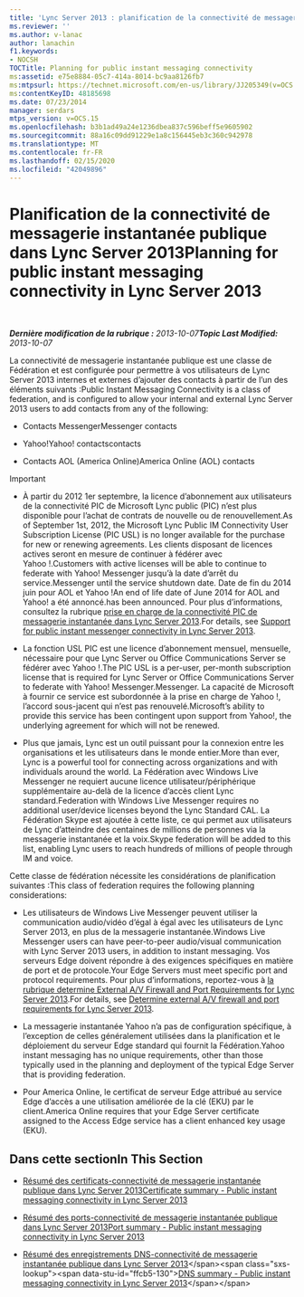 ```yaml
---
title: 'Lync Server 2013 : planification de la connectivité de messagerie instantanée publique'
ms.reviewer: ''
ms.author: v-lanac
author: lanachin
f1.keywords:
- NOCSH
TOCTitle: Planning for public instant messaging connectivity
ms:assetid: e75e8884-05c7-414a-8014-bc9aa8126fb7
ms:mtpsurl: https://technet.microsoft.com/en-us/library/JJ205349(v=OCS.15)
ms:contentKeyID: 48185698
ms.date: 07/23/2014
manager: serdars
mtps_version: v=OCS.15
ms.openlocfilehash: b3b1ad49a24e1236dbea837c596beff5e9605902
ms.sourcegitcommit: 88a16c09dd91229e1a8c156445eb3c360c942978
ms.translationtype: MT
ms.contentlocale: fr-FR
ms.lasthandoff: 02/15/2020
ms.locfileid: "42049896"
---
```

<div data-xmlns="http://www.w3.org/1999/xhtml">

<div class="topic" data-xmlns="http://www.w3.org/1999/xhtml" data-msxsl="urn:schemas-microsoft-com:xslt" data-cs="http://msdn.microsoft.com/">

<div data-asp="http://msdn2.microsoft.com/asp">

# <a name="planning-for-public-instant-messaging-connectivity-in-lync-server-2013"></a><span data-ttu-id="ffcb5-102">Planification de la connectivité de messagerie instantanée publique dans Lync Server 2013</span><span class="sxs-lookup"><span data-stu-id="ffcb5-102">Planning for public instant messaging connectivity in Lync Server 2013</span></span>

</div>

<div id="mainSection">

<div id="mainBody">

<span> </span>

<span data-ttu-id="ffcb5-103">_**Dernière modification de la rubrique :** 2013-10-07_</span><span class="sxs-lookup"><span data-stu-id="ffcb5-103">_**Topic Last Modified:** 2013-10-07_</span></span>

<span data-ttu-id="ffcb5-104">La connectivité de messagerie instantanée publique est une classe de Fédération et est configurée pour permettre à vos utilisateurs de Lync Server 2013 internes et externes d’ajouter des contacts à partir de l’un des éléments suivants :</span><span class="sxs-lookup"><span data-stu-id="ffcb5-104">Public Instant Messaging Connectivity is a class of federation, and is configured to allow your internal and external Lync Server 2013 users to add contacts from any of the following:</span></span>

  - <span data-ttu-id="ffcb5-105">Contacts Messenger</span><span class="sxs-lookup"><span data-stu-id="ffcb5-105">Messenger contacts</span></span>

  - <span data-ttu-id="ffcb5-106">Yahoo\!</span><span class="sxs-lookup"><span data-stu-id="ffcb5-106">Yahoo\!</span></span> <span data-ttu-id="ffcb5-107">contacts</span><span class="sxs-lookup"><span data-stu-id="ffcb5-107">contacts</span></span>

  - <span data-ttu-id="ffcb5-108">Contacts AOL (America Online)</span><span class="sxs-lookup"><span data-stu-id="ffcb5-108">America Online (AOL) contacts</span></span>

<div>


> [!IMPORTANT]  
> <UL>
> <LI>
> <P><span data-ttu-id="ffcb5-109">À partir du 2012 1er septembre, la licence d’abonnement aux utilisateurs de la connectivité PIC de Microsoft Lync public (PIC) n’est plus disponible pour l’achat de contrats de nouvelle ou de renouvellement.</span><span class="sxs-lookup"><span data-stu-id="ffcb5-109">As of September 1st, 2012, the Microsoft Lync Public IM Connectivity User Subscription License (PIC USL) is no longer available for the purchase for new or renewing agreements.</span></span> <span data-ttu-id="ffcb5-110">Les clients disposant de licences actives seront en mesure de continuer à fédérer avec Yahoo !.</span><span class="sxs-lookup"><span data-stu-id="ffcb5-110">Customers with active licenses will be able to continue to federate with Yahoo!</span></span> <span data-ttu-id="ffcb5-111">Messenger jusqu’à la date d’arrêt du service.</span><span class="sxs-lookup"><span data-stu-id="ffcb5-111">Messenger until the service shutdown date.</span></span> <span data-ttu-id="ffcb5-112">Date de fin du 2014 juin pour AOL et Yahoo !</span><span class="sxs-lookup"><span data-stu-id="ffcb5-112">An end of life date of June 2014 for AOL and Yahoo!</span></span> <span data-ttu-id="ffcb5-113">a été annoncé.</span><span class="sxs-lookup"><span data-stu-id="ffcb5-113">has been announced.</span></span> <span data-ttu-id="ffcb5-114">Pour plus d’informations, consultez la rubrique <A href="lync-server-2013-support-for-public-instant-messenger-connectivity.md">prise en charge de la connectivité PIC de messagerie instantanée dans Lync Server 2013</A>.</span><span class="sxs-lookup"><span data-stu-id="ffcb5-114">For details, see <A href="lync-server-2013-support-for-public-instant-messenger-connectivity.md">Support for public instant messenger connectivity in Lync Server 2013</A>.</span></span></P>
> <LI>
> <P><span data-ttu-id="ffcb5-115">La fonction USL PIC est une licence d’abonnement mensuel, mensuelle, nécessaire pour que Lync Server ou Office Communications Server se fédérer avec Yahoo !.</span><span class="sxs-lookup"><span data-stu-id="ffcb5-115">The PIC USL is a per-user, per-month subscription license that is required for Lync Server or Office Communications Server to federate with Yahoo!</span></span> <span data-ttu-id="ffcb5-116">Messenger.</span><span class="sxs-lookup"><span data-stu-id="ffcb5-116">Messenger.</span></span> <span data-ttu-id="ffcb5-117">La capacité de Microsoft à fournir ce service est subordonnée à la prise en charge de Yahoo !, l’accord sous-jacent qui n’est pas renouvelé.</span><span class="sxs-lookup"><span data-stu-id="ffcb5-117">Microsoft’s ability to provide this service has been contingent upon support from Yahoo!, the underlying agreement for which will not be renewed.</span></span></P>
> <LI>
> <P><span data-ttu-id="ffcb5-118">Plus que jamais, Lync est un outil puissant pour la connexion entre les organisations et les utilisateurs dans le monde entier.</span><span class="sxs-lookup"><span data-stu-id="ffcb5-118">More than ever, Lync is a powerful tool for connecting across organizations and with individuals around the world.</span></span> <span data-ttu-id="ffcb5-119">La Fédération avec Windows Live Messenger ne requiert aucune licence utilisateur/périphérique supplémentaire au-delà de la licence d’accès client Lync standard.</span><span class="sxs-lookup"><span data-stu-id="ffcb5-119">Federation with Windows Live Messenger requires no additional user/device licenses beyond the Lync Standard CAL.</span></span> <span data-ttu-id="ffcb5-120">La Fédération Skype est ajoutée à cette liste, ce qui permet aux utilisateurs de Lync d’atteindre des centaines de millions de personnes via la messagerie instantanée et la voix.</span><span class="sxs-lookup"><span data-stu-id="ffcb5-120">Skype federation will be added to this list, enabling Lync users to reach hundreds of millions of people through IM and voice.</span></span></P></LI></UL>



</div>

<span data-ttu-id="ffcb5-121">Cette classe de fédération nécessite les considérations de planification suivantes :</span><span class="sxs-lookup"><span data-stu-id="ffcb5-121">This class of federation requires the following planning considerations:</span></span>

  - <span data-ttu-id="ffcb5-122">Les utilisateurs de Windows Live Messenger peuvent utiliser la communication audio/vidéo d’égal à égal avec les utilisateurs de Lync Server 2013, en plus de la messagerie instantanée.</span><span class="sxs-lookup"><span data-stu-id="ffcb5-122">Windows Live Messenger users can have peer-to-peer audio/visual communication with Lync Server 2013 users, in addition to instant messaging.</span></span> <span data-ttu-id="ffcb5-123">Vos serveurs Edge doivent répondre à des exigences spécifiques en matière de port et de protocole.</span><span class="sxs-lookup"><span data-stu-id="ffcb5-123">Your Edge Servers must meet specific port and protocol requirements.</span></span> <span data-ttu-id="ffcb5-124">Pour plus d’informations, reportez-vous à [la rubrique determine External A/V Firewall and Port Requirements for Lync Server 2013](lync-server-2013-determine-external-a-v-firewall-and-port-requirements.md).</span><span class="sxs-lookup"><span data-stu-id="ffcb5-124">For details, see [Determine external A/V firewall and port requirements for Lync Server 2013](lync-server-2013-determine-external-a-v-firewall-and-port-requirements.md).</span></span>

  - <span data-ttu-id="ffcb5-125">La messagerie instantanée Yahoo n’a pas de configuration spécifique, à l’exception de celles généralement utilisées dans la planification et le déploiement du serveur Edge standard qui fournit la Fédération.</span><span class="sxs-lookup"><span data-stu-id="ffcb5-125">Yahoo instant messaging has no unique requirements, other than those typically used in the planning and deployment of the typical Edge Server that is providing federation.</span></span>

  - <span data-ttu-id="ffcb5-126">Pour America Online, le certificat de serveur Edge attribué au service Edge d’accès a une utilisation améliorée de la clé (EKU) par le client.</span><span class="sxs-lookup"><span data-stu-id="ffcb5-126">America Online requires that your Edge Server certificate assigned to the Access Edge service has a client enhanced key usage (EKU).</span></span>

<div>

## <a name="in-this-section"></a><span data-ttu-id="ffcb5-127">Dans cette section</span><span class="sxs-lookup"><span data-stu-id="ffcb5-127">In This Section</span></span>

  - [<span data-ttu-id="ffcb5-128">Résumé des certificats-connectivité de messagerie instantanée publique dans Lync Server 2013</span><span class="sxs-lookup"><span data-stu-id="ffcb5-128">Certificate summary - Public instant messaging connectivity in Lync Server 2013</span></span>](lync-server-2013-certificate-summary-public-instant-messaging-connectivity.md)

  - [<span data-ttu-id="ffcb5-129">Résumé des ports-connectivité de messagerie instantanée publique dans Lync Server 2013</span><span class="sxs-lookup"><span data-stu-id="ffcb5-129">Port summary - Public instant messaging connectivity in Lync Server 2013</span></span>](lync-server-2013-port-summary-public-instant-messaging-connectivity.md)

  - <span data-ttu-id="ffcb5-130">[Résumé des enregistrements DNS-connectivité de messagerie instantanée publique dans Lync Server 2013](https://technet.microsoft.com/library/jj618375\(v=ocs.15\))</span><span class="sxs-lookup"><span data-stu-id="ffcb5-130">[DNS summary - Public instant messaging connectivity in Lync Server 2013](https://technet.microsoft.com/library/jj618375\(v=ocs.15\))</span></span>

</div>

</div>

<span> </span>

</div>

</div>

</div>

